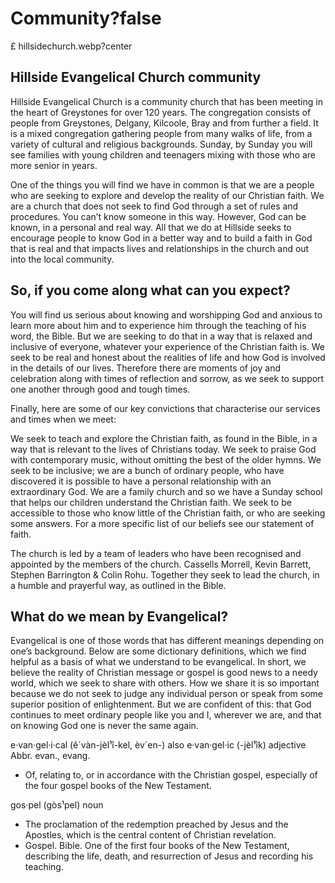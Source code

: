 # Community?false

£ hillsidechurch.webp?center

## Hillside Evangelical Church community

Hillside Evangelical Church is a community church that has been meeting in the heart of Greystones for over 120 years. The congregation consists of people from Greystones, Delgany, Kilcoole, Bray and from further a field. It is a mixed congregation gathering people from many walks of life, from a variety of cultural and religious backgrounds. Sunday, by Sunday you will see families with young children and teenagers mixing with those who are more senior in years.

One of the things you will find we have in common is that we are a people who are seeking to explore and develop the reality of our Christian faith. We are a church that does not seek to find God through a set of rules and procedures. You can’t know someone in this way. However, God can be known, in a personal and real way. All that we do at Hillside seeks to encourage people to know God in a better way and to build a faith in God that is real and that impacts lives and relationships in the church and out into the local community.

## So, if you come along what can you expect?

You will find us serious about knowing and worshipping God and anxious to learn more about him and to experience him through the teaching of his word, the Bible. But we are seeking to do that in a way that is relaxed and inclusive of everyone, whatever your experience of the Christian faith is. We seek to be real and honest about the realities of life and how God is involved in the details of our lives. Therefore there are moments of joy and celebration along with times of reflection and sorrow, as we seek to support one another through good and tough times.

Finally, here are some of our key convictions that characterise our services and times when we meet:

We seek to teach and explore the Christian faith, as found in the Bible, in a way that is relevant to the lives of Christians today.
We seek to praise God with contemporary music, without omitting the best of the older hymns.
We seek to be inclusive; we are a bunch of ordinary people, who have discovered it is possible to have a personal relationship with an extraordinary God.
We are a family church and so we have a Sunday school that helps our children understand the Christian faith.
We seek to be accessible to those who know little of the Christian faith, or who are seeking some answers.
For a more specific list of our beliefs see our statement of faith.

The church is led by a team of leaders who have been recognised and appointed by the members of the church. Cassells Morrell, Kevin Barrett, Stephen Barrington & Colin Rohu. Together they seek to lead the church, in a humble and prayerful way, as outlined in the Bible.

## What do we mean by Evangelical?

Evangelical is one of those words that has different meanings depending on one’s background. Below are some dictionary definitions, which we find helpful as a basis of what we understand to be evangelical. In short, we believe the reality of Christian message or gospel is good news to a needy world, which we seek to share with others. How we share it is so important because we do not seek to judge any individual person or speak from some superior position of enlightenment. But we are confident of this: that God continues to meet ordinary people like you and I, wherever we are, and that on knowing God one is never the same again.  

e·van·gel·i·cal
(ê´vàn-jèl¹î-kel, èv´en-) also e·van·gel·ic (-jèl¹îk) adjective
Abbr. evan., evang.  

- Of, relating to, or in accordance with the Christian gospel, especially of the four gospel books of the New Testament.  

gos·pel
(gòs¹pel) noun

- The proclamation of the redemption preached by Jesus and the Apostles, which is the central content of Christian revelation.
- Gospel. Bible. One of the first four books of the New Testament, describing the life, death, and resurrection of Jesus and recording his teaching.